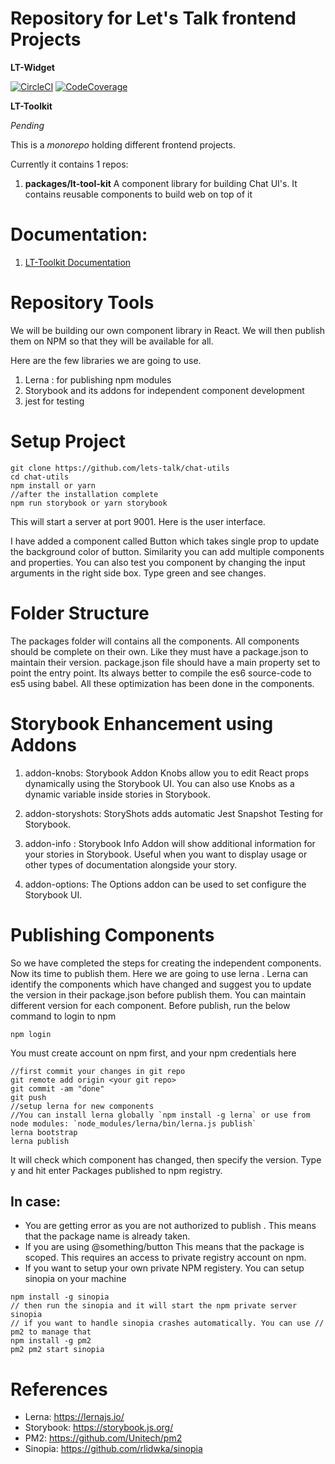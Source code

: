 # Repository for Let's Talk frontend Projects

**LT-Widget**

[![CircleCI](https://circleci.com/gh/lets-talk/lt-tool-kit/tree/master.svg?style=svg&circle-token=6ebeb089b7f69d8ebf1fbfc6cb21f245ddb9e457)](https://circleci.com/gh/lets-talk/lt-tool-kit/tree/master)
[![CodeCoverage](https://lets-talk.github.io/lt-tool-kit/_media/lt-widget-code-coverage-badge.svg)](https://circleci.com/gh/lets-talk/lt-tool-kit/tree/master)

**LT-Toolkit**

*Pending*

This is a *monorepo* holding different frontend projects.

Currently it contains 1 repos:

1. **packages/lt-tool-kit** A component library for building Chat UI's. It contains reusable components to build web on top of it

# Documentation:

1. [LT-Toolkit Documentation](https://lets-talk.github.io/lt-tool-kit/#/)


# Repository Tools

We will be building our own component library in React. We will then publish them on NPM so that they will be available for all.

Here are the few libraries we are going to use.

1. Lerna : for publishing npm modules
2. Storybook and its addons for independent component development
3. jest for testing

# Setup Project
```
git clone https://github.com/lets-talk/chat-utils
cd chat-utils
npm install or yarn
//after the installation complete
npm run storybook or yarn storybook
```

This will start a server at port 9001. Here is the user interface.

I have added a component called Button which takes single prop to update the background color of button. Similarity you can add multiple components and properties.
You can also test you component by changing the input arguments in the right side box. Type green and see changes.

# Folder Structure

The packages folder will contains all the components.
All components should be complete on their own. Like they must have a package.json to maintain their version.
package.json file should have a main property set to point the entry point.
Its always better to compile the es6 source-code to es5 using babel.
All these optimization has been done in the components.

# Storybook Enhancement using Addons
1. addon-knobs: Storybook Addon Knobs allow you to edit React props dynamically using the Storybook UI. You can also use Knobs as a dynamic variable inside stories in Storybook.

2. addon-storyshots: StoryShots adds automatic Jest Snapshot Testing for Storybook.

3. addon-info : Storybook Info Addon will show additional information for your stories in Storybook. Useful when you want to display usage or other types of documentation alongside your story.

4. addon-options: The Options addon can be used to set configure the Storybook UI.

# Publishing Components
So we have completed the steps for creating the independent components. Now its time to publish them. Here we are going to use lerna . Lerna can identify the components which have changed and suggest you to update the version in their package.json before publish them.
You can maintain different version for each component.
Before publish, run the below command to login to npm
```
npm login
```

You must create account on npm first, and your npm credentials here
```
//first commit your changes in git repo
git remote add origin <your git repo>
git commit -am "done"
git push
//setup lerna for new components
//You can install lerna globally `npm install -g lerna` or use from node modules: `node_modules/lerna/bin/lerna.js publish`
lerna bootstrap
lerna publish
```
It will check which component has changed, then specify the version.
Type y and hit enter
Packages published to npm registry.

## In case:
* You are getting error as you are not authorized to publish . This means that the package name is already taken.
* If you are using @something/button This means that the package is scoped. This requires an access to private registry account on npm.
* If you want to setup your own private NPM registery. You can setup sinopia on your machine
```
npm install -g sinopia
// then run the sinopia and it will start the npm private server
sinopia
// if you want to handle sinopia crashes automatically. You can use // pm2 to manage that
npm install -g pm2
pm2 pm2 start sinopia
```

# References
* Lerna: https://lernajs.io/
* Storybook: https://storybook.js.org/
* PM2: https://github.com/Unitech/pm2
* Sinopia: https://github.com/rlidwka/sinopia
